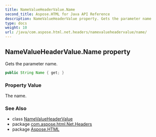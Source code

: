 ```yaml
---
title: NameValueHeaderValue.Name
second_title: Aspose.HTML for Java API Reference
description: NameValueHeaderValue property. Gets the parameter name
type: docs
weight: 10
url: /java/com.aspose.html.net.headers/namevalueheadervalue/name/
---
```

## NameValueHeaderValue.Name property

Gets the parameter name.

```java
public String Name { get; }
```

### Property Value

The name.

### See Also

* class [NameValueHeaderValue](../)
* package [com.aspose.html.Net.Headers](../../namevalueheadervalue/)
* package [Aspose.HTML](../../../)
